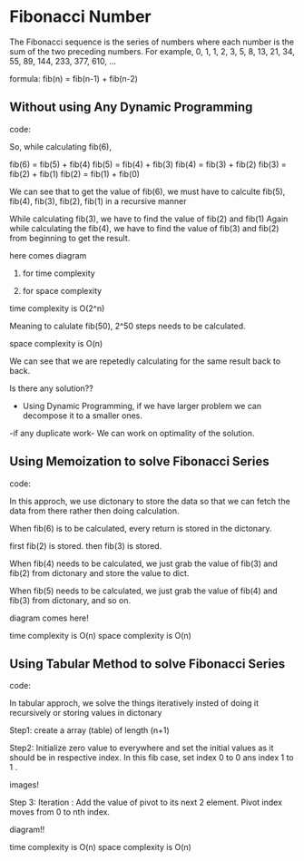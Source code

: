 # Fibonacci Number

The Fibonacci sequence is the series of numbers where each number is the sum of the two preceding numbers. For example, 0, 1, 1, 2, 3, 5, 8, 13, 21, 34, 55, 89, 144, 233, 377, 610, …


formula: fib(n) = fib(n-1) + fib(n-2)



## Without using Any Dynamic Programming
code: 

So, while calculating fib(6),

fib(6) = fib(5) + fib(4)
fib(5) = fib(4) + fib(3)
fib(4) = fib(3) + fib(2)
fib(3) = fib(2) + fib(1)
fib(2) = fib(1) + fib(0)

We can see that to get the value of fib(6), we must have to calculte fib(5), fib(4), fib(3), fib(2), fib(1) in a recursive manner

While calculating fib(3), we have to find the value of fib(2) and fib(1)
Again while calculating the fib(4), we have to find the value of fib(3) and fib(2) from beginning to get the result.



here comes diagram

1. for time complexity

2. for space complexity



time complexity is O(2^n)

Meaning to calulate fib(50), 2^50 steps needs to be calculated.

space complexity is O(n)


We can see that we are repetedly calculating for the same result back to back. 

Is there any solution??

- Using Dynamic Programming, if we have larger problem we can decompose it to a smaller ones.

-if any duplicate work- We can work on optimality of the solution.

## Using Memoization to solve Fibonacci Series
code: 

In this approch, we use dictonary to store the data so that we can fetch the data from there rather then doing calculation.

When fib(6) is to be calculated, every return is stored in the dictonary.

first fib(2) is stored.
then fib(3) is stored.

When fib(4) needs to be calculated, we just grab the value of fib(3) and fib(2) from dictonary and store the value to dict.

When fib(5) needs to be calculated, we just grab the value of fib(4) and fib(3) from dictonary,
and so on.



diagram comes here!


time complexity is O(n)
space complexity is O(n)

## Using Tabular Method to solve Fibonacci Series
code: 


In tabular approch, we solve the things iteratively insted of doing it recursively or storing values in dictonary

Step1: create a array (table) of length (n+1)

Step2: Initialize zero value to everywhere and set the initial values as it should be in respective index. In this fib case, set index 0 to 0 ans index 1 to 1 .

images!


Step 3:
Iteration : Add the value of pivot to its next 2 element. Pivot index moves from 0 to nth index.

diagram!!

time complexity is O(n)
space complexity is O(n)
